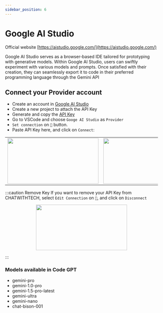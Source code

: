 ```yaml
---
sidebar_position: 6
---
```


# Google AI Studio

Official website [https://aistudio.google.com/](https://aistudio.google.com/)

Google AI Studio serves as a browser-based IDE tailored for prototyping with generative models. Within Google AI Studio, users can swiftly experiment with various models and prompts. Once satisfied with their creation, they can seamlessly export it to code in their preferred programming language through the Gemini API

## Connect your Provider account
- Create an account in [Google AI Studio](https://aistudio.google.com/app/prompts/new_chat)
- Create a new project to attach the API Key
- Generate and copy the [API Key](https://aistudio.google.com/app/apikey)
- Go to VSCode and choose `Googe AI Studio` as `Provider`
- `Set connection` on `🔑` button.
- Paste API Key here, and click on `Connect`: 
<table>
  <tr>
    <td align="center">
      <img width="300" height="150" src="https://github.com/davila7/code-gpt-docs/assets/37567214/21c3bf13-d480-4f5c-bcda-f48250f55a21" />
    </td>
    <td align="center">
      <img width="300" height="150" src="https://github.com/davila7/code-gpt-docs/assets/37567214/5f0df04d-fd00-4b5a-8cd5-54bfdd734e3b" />
    </td>
  </tr>
</table>


:::caution Remove Key
If you want to remove your API Key from CHATWITHTECH, select `Edit Connection` on `🔑`, and click on `Disconnect`

<p align="center">
      <img width="300" height="150" src="https://github.com/davila7/code-gpt-docs/assets/37567214/3cce96d9-17df-420a-bcad-6e7171d6d6dd" />
</p>

:::

### Models available in Code GPT
- gemini-pro
- gemini-1.0-pro
- gemini-1.5-pro-latest
- gemini-ultra
- gemini-nano
- chat-bison-001